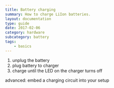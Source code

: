 ```yaml
---
title: Battery charging
summary: How to charge LiIon batteries.
layout: documentation
type: guide
date: 2017-02-06
category: hardware
subcategory: battery
tags:
    - basics
---
```


1. unplug the battery
2. plug battery to charger
3. charge until the LED on the charger turns off


advanced: embed a charging circuit into your setup

